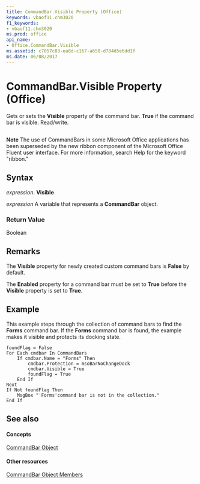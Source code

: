 ```yaml
---
title: CommandBar.Visible Property (Office)
keywords: vbaof11.chm3020
f1_keywords:
- vbaof11.chm3020
ms.prod: office
api_name:
- Office.CommandBar.Visible
ms.assetid: c7057c83-ea8d-c167-a650-d784d5e6dd1f
ms.date: 06/08/2017
---
```



# CommandBar.Visible Property (Office)

Gets or sets the **Visible** property of the command bar. **True** if the command bar is visible. Read/write.


## 


 **Note**  The use of CommandBars in some Microsoft Office applications has been superseded by the new ribbon component of the Microsoft Office Fluent user interface. For more information, search Help for the keyword "ribbon."


## Syntax

 _expression_. **Visible**

 _expression_ A variable that represents a **CommandBar** object.


### Return Value

Boolean


## Remarks

The **Visible** property for newly created custom command bars is **False** by default.

The **Enabled** property for a command bar must be set to **True** before the **Visible** property is set to **True**.


## Example

This example steps through the collection of command bars to find the **Forms** command bar. If the **Forms** command bar is found, the example makes it visible and protects its docking state.


```
foundFlag = False  
For Each cmdbar In CommandBars 
    If cmdbar.Name = "Forms" Then 
        cmdbar.Protection = msoBarNoChangeDock 
        cmdbar.Visible = True  
        foundFlag = True  
    End If 
Next 
If Not foundFlag Then 
    MsgBox "'Forms'command bar is not in the collection." 
End If
```


## See also


#### Concepts


[CommandBar Object](commandbar-object-office.md)
#### Other resources


[CommandBar Object Members](commandbar-members-office.md)

